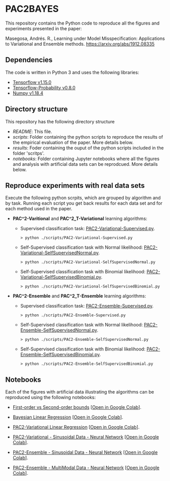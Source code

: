 # PAC2BAYES
This repository contains the Python code to reproduce all the figures and experiments presented 
in the paper: 

Masegosa, Andrés. R., Learning under Model Misspecification: Applications to Variational 
and Ensemble methods. https://arxiv.org/abs/1912.08335


## Dependencies

The code is written in Python 3 and uses the following libraries:
 * [Tensorflow v1.15.0](https://www.tensorflow.org/)
 * [Tensorflow-Probability v0.8.0](https://www.tensorflow.org/probability)
 * [Numpy v1.18.4](https://numpy.org/)   

## Directory structure

This repository has the following directory structure
 * *README*: This file.
 * *scripts*: Folder containing the python scripts to reproduce the results of the empirical evaluation of the paper. More details below. 
 * *results*: Foder containing the ouput of the python scripts included in the folder 'scritps'. 
 * *notebooks*: Folder containing Jupyter notebooks where all the figures and analysis with artificial data sets can be reprodcued. More details below. 
   


## Reproduce experiments with real data sets

Execute the following python scrpits, which are grouped by algorithm and by task. Running each script you get back results for each data set and for each method used in the paper.   

*  **PAC^2-Varitional** and **PAC^2_T-Variational** learning algorithms:

    - Supervised classification task: [PAC2-Variational-Supervised.py](https://github.com/PGM-Lab/PAC2BAYES/blob/master/scripts/PAC2-Variational-Supervised.py).
        ```console
        > python ./scripts/PAC2-Variational-Supervised.py
        ```

    - Self-Supervised classification task with Normal likelihood: [PAC2-Variational-SelfSupervisedNormal.py](https://github.com/PGM-Lab/PAC2BAYES/blob/master/scripts/PAC2-Variational-SelfSupervisedNormal.py).
        ```console
        > python ./scripts/PAC2-Variational-SelfSupervisedNormal.py
        ```

    - Self-Supervised classification task with Binomial likelihood: [PAC2-Variational-SelfSupervisedBinomial.py](https://github.com/PGM-Lab/PAC2BAYES/blob/master/scripts/PAC2-Variational-SelfSupervisedBinomial.py).
        ```console
        > python ./scripts/PAC2-Variational-SelfSupervisedBinomial.py
        ```

*  **PAC^2-Ensemble** and **PAC^2_T-Ensemble** learning algorithms:

    - Supervised classification task: [PAC2-Ensemble-Supervised.py](https://github.com/PGM-Lab/PAC2BAYES/blob/master/scripts/PAC2-Ensemble-Supervised.py).
        ```console
        > python ./scripts/PAC2-Ensemble-Supervised.py
        ```
       
    - Self-Supervised classification task with Normal likelihood: [PAC2-Ensemble-SelfSupervisedNormal.py](https://github.com/PGM-Lab/PAC2BAYES/blob/master/scripts/PAC2-Ensemble-SelfSupervisedNormal.py).
        ```console
        > python ./scripts/PAC2-Ensemble-SelfSupervisedNormal.py
        ```

    - Self-Supervised classification task with Binomial likelihood: [PAC2-Ensemble-SelfSupervisedBinomial.py](https://github.com/PGM-Lab/PAC2BAYES/blob/master/scripts/PAC2-Ensemble-SelfSupervisedBinomial.py).
        ```console
        > python ./scripts/PAC2-Ensemble-SelfSupervisedBinomial.py
        ```

## Notebooks 

Each of the figures with artificial data illustrating the algorithms can be reproduced using the following notebooks:
 
 * [First-order vs Second-order bounds](https://github.com/PGM-Lab/PAC2BAYES/blob/master/notebooks/FirstOrdervsSeconOrderBounds.ipynb) [[Open in Google Colab](http://colab.research.google.com/github/PGM-Lab/PAC2BAYES/blob/master/notebooks/FirstOrdervsSeconOrderBounds.ipynb)].
 
 * [Bayesian Linear Regression](https://github.com/PGM-Lab/PAC2BAYES/blob/master/notebooks/Bayesian-LinearRegression.ipynb) [[Open in Google Colab](http://colab.research.google.com/github/PGM-Lab/PAC2BAYES/blob/master/notebooks/Bayesian-LinearRegression.ipynb)].
 
 * [PAC2-Variational Linear Regression](https://github.com/PGM-Lab/PAC2BAYES/blob/master/notebooks/PAC2-Variational-LinearRegression.ipynb) [[Open in Google Colab](http://colab.research.google.com/github/PGM-Lab/PAC2BAYES/blob/master/notebooks/PAC2-Variational-LinearRegression.ipynb)].
 
 * [PAC2-Variational - Sinusoidal Data - Neural Network](https://github.com/PGM-Lab/PAC2BAYES/blob/master/notebooks/PAC2-Variational-SinusoidalData-NeuralNetwork.ipynb) [[Open in Google Colab](http://colab.research.google.com/github/PGM-Lab/PAC2BAYES/blob/master/notebooks/PAC2-Variational-SinusoidalData-NeuralNetwork.ipynb)].

 * [PAC2-Ensemble - Sinusoidal Data - Neural Network](https://github.com/PGM-Lab/PAC2BAYES/blob/master/notebooks/PAC2-Ensemble-SinusoidalData-NeuralNetwork.ipynb) [[Open in Google Colab](http://colab.research.google.com/github/PGM-Lab/PAC2BAYES/blob/master/notebooks/PAC2-Ensemble-SinusoidalData-NeuralNetwork.ipynb)].

 * [PAC2-Ensemble - MultiModal Data - Neural Network](https://github.com/PGM-Lab/PAC2BAYES/blob/master/notebooks/PAC2-Ensemble-MultiModalData-NeuralNetwork.ipynb) [[Open in Google Colab](http://colab.research.google.com/github/PGM-Lab/PAC2BAYES/blob/master/notebooks/PAC2-Ensemble-MultiModalData-NeuralNetwork.ipynb)].

 
 

 
 
 
 
